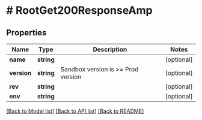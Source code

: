 # # RootGet200ResponseAmp

## Properties

Name | Type | Description | Notes
------------ | ------------- | ------------- | -------------
**name** | **string** |  | [optional]
**version** | **string** | Sandbox version is &gt;&#x3D; Prod version | [optional]
**rev** | **string** |  | [optional]
**env** | **string** |  | [optional]

[[Back to Model list]](../../README.md#models) [[Back to API list]](../../README.md#endpoints) [[Back to README]](../../README.md)

